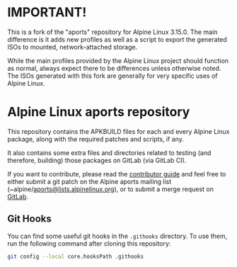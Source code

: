 IMPORTANT!
==========
This is a fork of the "aports" repository for Alpine Linux 3.15.0.
The main difference is it adds new profiles as well as a script
to export the generated ISOs to mounted, network-attached storage.

While the main profiles provided by the Alpine Linux project
should function as normal, always expect there to be differences
unless otherwise noted.  The ISOs generated with this fork
are generally for very specific uses of Alpine Linux.


Alpine Linux aports repository
==============================

This repository contains the APKBUILD files for each and every
Alpine Linux package, along with the required patches and scripts,
if any.

It also contains some extra files and directories related to testing
(and therefore, building) those packages on GitLab (via GitLab CI).

If you want to contribute, please read the
[contributor guide](https://wiki.alpinelinux.org/wiki/Alpine_Linux:Contribute)
and feel free to either submit a git patch on the Alpine aports
mailing list (~alpine/aports@lists.alpinelinux.org), or to submit a
merge request on [GitLab](https://gitlab.alpinelinux.org/alpine/aports).


Git Hooks
---------

You can find some useful git hooks in the `.githooks` directory.
To use them, run the following command after cloning this repository:

```sh
git config --local core.hooksPath .githooks
```
